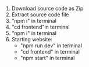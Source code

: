 1. Download source code as Zip
2. Extract source code file
3. "npm i" in terminal 
4. "cd frontend"in terminal
5. "npm i" in terminal
6. Starting website: 
   + "npm run dev" in terminal
   + "cd frontend" in terminal
   + "npm start" in terminal
